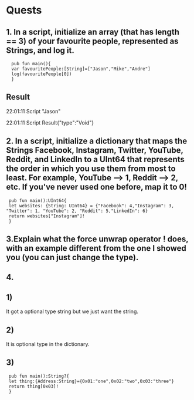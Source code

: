 # Quests
## 1. In a script, initialize an array (that has length == 3) of your favourite people, represented as Strings, and log it.
```
  pub fun main(){
  var favouritePeople:[String]=["Jason","Mike","Andre"]
  log(favouritePeople[0])
  }
```
## Result
22:01:11 Script "Jason"

22:01:11 Script Result{"type":"Void"}
## 2. In a script, initialize a dictionary that maps the Strings Facebook, Instagram, Twitter, YouTube, Reddit, and LinkedIn to a UInt64 that represents the order in which you use them from most to least. For example, YouTube --> 1, Reddit --> 2, etc. If you've never used one before, map it to 0!
```
 pub fun main():UInt64{
 let websites: {String: UInt64} = {"Facebook": 4,"Instagram": 3, "Twitter": 1, "YouTube": 2, "Reddit": 5,"LinkedIn": 6}
 return websites["Instagram"]!
 }
```
## 3.Explain what the force unwrap operator ! does, with an example different from the one I showed you (you can just change the type).
## 4.
## 1)
It got a optional type string but we just want the string.
## 2)
It is optional type in the dictionary.
## 3)
```
 pub fun main():String?{
 let thing:{Address:String}={0x01:"one",0x02:"two",0x03:"three"}
 return thing[0x03]!
 }
 ```



